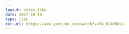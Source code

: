 ```yaml
---
layout: notes_like
date: 2017-10-19
type: like
ext-url: https://www.youtube.com/watch?v=FA_8lAK9Wc4
---
```

